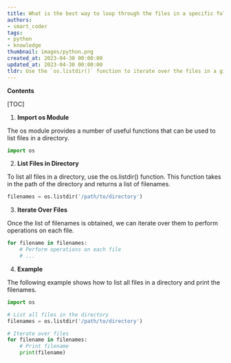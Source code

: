 ```yaml
---
title: What is the best way to loop through the files in a specific folder?
authors:
- smart_coder
tags:
- python
- knowledge
thumbnail: images/python.png
created_at: 2023-04-30 00:00:00
updated_at: 2023-04-30 00:00:00
tldr: Use the `os.listdir()` function to iterate over the files in a given directory.
---
```


**Contents**

[TOC]

1. **Import os Module**

The os module provides a number of useful functions that can be used to list files in a directory.

```python
import os
```

2. **List Files in Directory**

To list all files in a directory, use the os.listdir() function. This function takes in the path of the directory and returns a list of filenames.

```python
filenames = os.listdir('/path/to/directory')
```

3. **Iterate Over Files**

Once the list of filenames is obtained, we can iterate over them to perform operations on each file.

```python
for filename in filenames:
    # Perform operations on each file
    # ...
```

4. **Example**

The following example shows how to list all files in a directory and print the filenames.

```python
import os

# List all files in the directory
filenames = os.listdir('/path/to/directory')

# Iterate over files
for filename in filenames:
    # Print filename
    print(filename)
```
